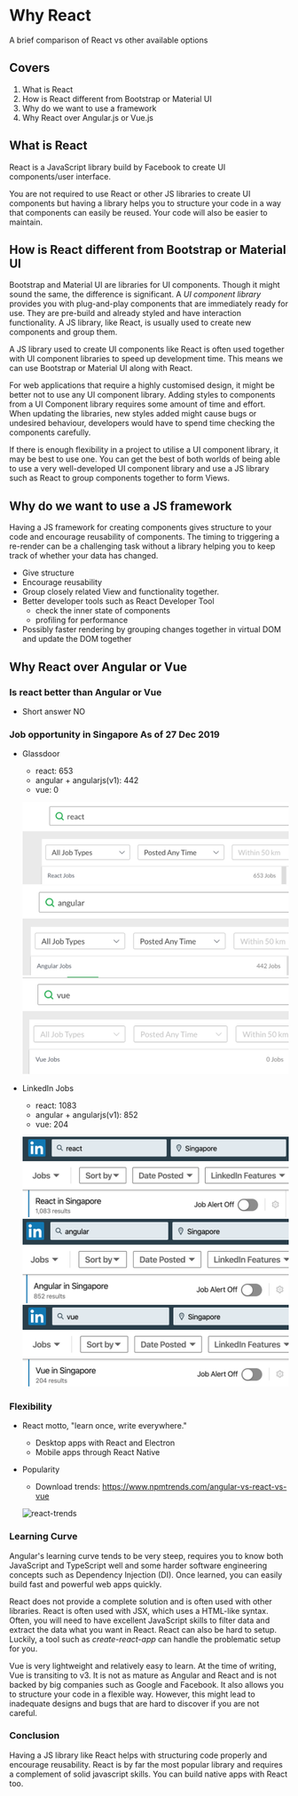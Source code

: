 # Why React

A brief comparison of React vs other available options

## Covers

1. What is React
2. How is React different from Bootstrap or Material UI
3. Why do we want to use a framework
4. Why React over Angular.js or Vue.js

## What is React

React is a JavaScript library build by Facebook to create UI components/user interface.

You are not required to use React or other JS libraries to create UI components but having a library helps you to structure your code in a way that components can easily be reused. Your code will also be easier to maintain.

## How is React different from Bootstrap or Material UI

Bootstrap and Material UI are libraries for UI components. Though it might sound the same, the difference is significant. A _UI component library_ provides you with plug-and-play components that are immediately ready for use. They are pre-build and already styled and have interaction functionality. A JS library, like React, is usually used to create new components and group them.

A JS library used to create UI components like React is often used together with UI component libraries to speed up development time. This means we can use Bootstrap or Material UI along with React.

For web applications that require a highly customised design, it might be better not to use any UI component library. Adding styles to components from a UI Component library requires some amount of time and effort. When updating the libraries, new styles added might cause bugs or undesired behaviour, developers would have to spend time checking the components carefully.

If there is enough flexibility in a project to utilise a UI component library, it may be best to use one. You can get the best of both worlds of being able to use a very well-developed UI component library and use a JS library such as React to group components together to form Views.

## Why do we want to use a JS framework

Having a JS framework for creating components gives structure to your code and encourage reusability of components. The timing to triggering a re-render can be a challenging task without a library helping you to keep track of whether your data has changed.

- Give structure
- Encourage reusability
- Group closely related View and functionality together.
- Better developer tools such as React Developer Tool
  - check the inner state of components
  - profiling for performance
- Possibly faster rendering by grouping changes together in virtual DOM and update the DOM together

## Why React over Angular or Vue

### Is react better than Angular or Vue

- Short answer NO

### Job opportunity in Singapore As of 27 Dec 2019

- Glassdoor

  - react: 653
  - angular + angularjs(v1): 442
  - vue: 0

  ![glassdoor-react](_media/glassdoor-react.png)
  ![glassdoor-angular](_media/glassdoor-angular.png)
  ![glassdoor-vue](_media/glassdoor-vue.png)

- LinkedIn Jobs

  - react: 1083
  - angular + angularjs(v1): 852
  - vue: 204

  ![linkedin-react](_media/linkedin-react.png)
  ![linkedin-angular](_media/linkedin-angular.png)
  ![linkedin-vue](_media/linkedin-vue.png)

### Flexibility

- React motto, "learn once, write everywhere."

  - Desktop apps with React and Electron
  - Mobile apps through React Native

- Popularity

  - Download trends: https://www.npmtrends.com/angular-vs-react-vs-vue

  ![react-trends](/_media/angular-react-vue-trends.png)

### Learning Curve

Angular's learning curve tends to be very steep, requires you to know both JavaScript and TypeScript well and some harder software engineering concepts such as Dependency Injection (DI). Once learned, you can easily build fast and powerful web apps quickly. ‌

React does not provide a complete solution and is often used with other libraries. React is often used with JSX, which uses a HTML-like syntax. Often, you will need to have excellent JavaScript skills to filter data and extract the data what you want in React. React can also be hard to setup. Luckily, a tool such as _create-react-app_ can handle the problematic setup for you. ‌

Vue is very lightweight and relatively easy to learn. At the time of writing, Vue is transiting to v3. It is not as mature as Angular and React and is not backed by big companies such as Google and Facebook. It also allows you to structure your code in a flexible way. However, this might lead to inadequate designs and bugs that are hard to discover if you are not careful.

### Conclusion

Having a JS library like React helps with structuring code properly and encourage reusability. React is by far the most popular library and requires a complement of solid javascript skills. You can build native apps with React too.
